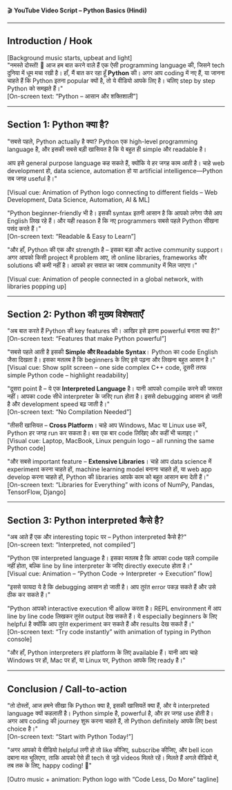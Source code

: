 🎬 **YouTube Video Script – Python Basics (Hindi)**  

---

## Introduction / Hook  

[Background music starts, upbeat and light]  
"नमस्ते दोस्तों! 👋 आज हम बात करने वाले हैं एक ऐसी programming language की, जिसने tech दुनिया में धूम मचा रखी है। हाँ, मैं बात कर रहा हूँ **Python** की। अगर आप coding में नए हैं, या जानना चाहते हैं कि Python इतना popular क्यों है, तो ये वीडियो आपके लिए है। चलिए step by step Python को समझते हैं।"  
[On-screen text: “Python – आसान और शक्तिशाली”]  

---

## Section 1: Python क्या है?  

"सबसे पहले, Python actually है क्या? Python एक high-level programming language है, और इसकी सबसे बड़ी खासियत है कि ये बहुत ही simple और readable है।  

आप इसे general purpose language कह सकते हैं, क्योंकि ये हर जगह काम आती है। चाहे web development हो, data science, automation हो या artificial intelligence—Python सब जगह useful है।"  

[Visual cue: Animation of Python logo connecting to different fields – Web Development, Data Science, Automation, AI & ML]  

"Python beginner-friendly भी है। इसकी syntax इतनी आसान है कि आपको लगेगा जैसे आप English लिख रहे हैं। और यही reason है कि नए programmers सबसे पहले Python सीखना पसंद करते हैं।"  
[On-screen text: “Readable & Easy to Learn”]  

"और हाँ, Python की एक और strength है – इसका बड़ा और active community support। अगर आपको किसी project में problem आए, तो online libraries, frameworks और solutions की कमी नहीं है। आपको हर सवाल का जवाब community में मिल जाएगा।"  

[Visual cue: Animation of people connected in a global network, with libraries popping up]  

---

## Section 2: Python की मुख्य विशेषताएँ  

"अब बात करते हैं Python की key features की। आखिर इसे इतना powerful बनाता क्या है?"  
[On-screen text: “Features that make Python powerful”]  

"सबसे पहले आती है इसकी **Simple और Readable Syntax**। Python का code English जैसा दिखता है। इसका मतलब है कि beginners के लिए इसे पढ़ना और लिखना बहुत आसान है।"  
[Visual cue: Show split screen – one side complex C++ code, दूसरी तरफ simple Python code – highlight readability]  

"दूसरा point है – ये एक **Interpreted Language** है। यानी आपको compile करने की जरूरत नहीं। आपका code सीधे interpreter के जरिए run होता है। इससे debugging आसान हो जाती है और development speed बढ़ जाती है।"  
[On-screen text: “No Compilation Needed”]  

"तीसरी खासियत – **Cross Platform**। चाहे आप Windows, Mac या Linux use करें, Python हर जगह run कर सकता है। बस एक बार code लिखिए और कहीं भी चलाइए।"  
[Visual cue: Laptop, MacBook, Linux penguin logo – all running the same Python code]  

"और सबसे important feature – **Extensive Libraries**। चाहे आप data science में experiment करना चाहते हों, machine learning model बनाना चाहते हों, या web app develop करना चाहते हों, Python की libraries आपके काम को बहुत आसान बना देती हैं।"  
[On-screen text: “Libraries for Everything” with icons of NumPy, Pandas, TensorFlow, Django]  

---

## Section 3: Python interpreted कैसे है?  

"अब आते हैं एक और interesting topic पर – Python interpreted कैसे है?"  
[On-screen text: “Interpreted, not compiled”]  

"Python एक interpreted language है। इसका मतलब है कि आपका code पहले compile नहीं होता, बल्कि line by line interpreter के जरिए directly execute होता है।"  
[Visual cue: Animation – “Python Code → Interpreter → Execution” flow]  

"इससे फायदा ये है कि debugging आसान हो जाती है। आप तुरंत error पकड़ सकते हैं और उसे ठीक कर सकते हैं।"  

"Python आपको interactive execution भी allow करता है। REPL environment में आप line by line code लिखकर तुरंत output देख सकते हैं। ये especially beginners के लिए helpful है क्योंकि आप तुरंत experiment कर सकते हैं और results देख सकते हैं।"  
[On-screen text: “Try code instantly” with animation of typing in Python console]  

"और हाँ, Python interpreters हर platform के लिए available हैं। यानी आप चाहे Windows पर हों, Mac पर हों, या Linux पर, Python आपके लिए ready है।"  

---

## Conclusion / Call-to-action  

"तो दोस्तों, आज हमने सीखा कि Python क्या है, इसकी खासियतें क्या हैं, और ये interpreted language क्यों कहलाती है। Python simple है, powerful है, और हर जगह use होती है। अगर आप coding की journey शुरू करना चाहते हैं, तो Python definitely आपके लिए best choice है।"  
[On-screen text: “Start with Python Today!”]  

"अगर आपको ये वीडियो helpful लगी हो तो like कीजिए, subscribe कीजिए, और bell icon दबाना मत भूलिएगा, ताकि आपको ऐसे ही tech से जुड़े videos मिलते रहें। मिलते हैं अगले वीडियो में, तब तक के लिए, happy coding! 🚀"  

[Outro music + animation: Python logo with “Code Less, Do More” tagline]